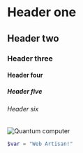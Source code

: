 # Header one
## Header two
### Header three
#### Header four
##### Header five
###### Header six
![Quantum computer](https://cdn.mos.cms.futurecdn.net/CBcmkyZ8v4tAc8PSDcEgvM-1200-80.jpg)

```php
$var = "Web Artisan!"
```
